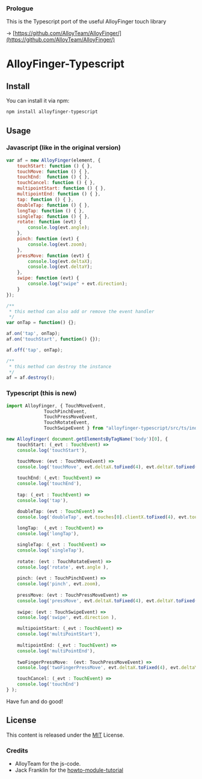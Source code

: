 ### Prologue

This is the Typescript port of the useful AlloyFinger
touch library

→ [https://github.com/AlloyTeam/AlloyFinger/](https://github.com/AlloyTeam/AlloyFinger/)


# AlloyFinger-Typescript


## Install

You can install it via npm:

```html
npm install alloyfinger-typescript
```

## Usage

### Javascript (like in the original version)

```js
var af = new AlloyFinger(element, {
    touchStart: function () { },
    touchMove: function () { },
    touchEnd:  function () { },
    touchCancel: function () { },
    multipointStart: function () { },
    multipointEnd: function () { },
    tap: function () { },
    doubleTap: function () { },
    longTap: function () { },
    singleTap: function () { },
    rotate: function (evt) {
        console.log(evt.angle);
    },
    pinch: function (evt) {
        console.log(evt.zoom);
    },
    pressMove: function (evt) {
        console.log(evt.deltaX);
        console.log(evt.deltaY);
    },
    swipe: function (evt) {
        console.log("swipe" + evt.direction);
    }
});

/**
 * this method can also add or remove the event handler
 */
var onTap = function() {};

af.on('tap', onTap);
af.on('touchStart', function() {});

af.off('tap', onTap);

/**
 * this method can destroy the instance
 */
af = af.destroy();
```


### Typescript (this is new)
```typescript
import AlloyFinger, { TouchMoveEvent,
		      TouchPinchEvent,
		      TouchPressMoveEvent,
		      TouchRotateEvent,
		      TouchSwipeEvent } from "alloyfinger-typescript/src/ts/index";

new AlloyFinger( document.getElementsByTagName('body')[0], {
    touchStart: (_evt : TouchEvent) => 
	console.log('touchStart'),

    touchMove: (evt : TouchMoveEvent) =>
	console.log('touchMove', evt.deltaX.toFixed(4), evt.deltaY.toFixed(4)),
    
    touchEnd: (_evt: TouchEvent) =>
	console.log('touchEnd'),
    
    tap: (_evt : TouchEvent) =>
	console.log('tap'),

    doubleTap: (evt : TouchEvent) =>
	console.log('doubleTap', evt.touches[0].clientX.toFixed(4), evt.touches[0].clientY.toFixed(4)),
    
    longTap:  (_evt : TouchEvent) =>
	console.log('longTap'),

    singleTap: (_evt : TouchEvent) => 
	console.log('singleTap'),
    
    rotate: (evt : TouchRotateEvent) =>
	console.log('rotate', evt.angle ),
    
    pinch: (evt : TouchPinchEvent) =>
	console.log('pinch', evt.zoom),
    
    pressMove: (evt : TouchPressMoveEvent) =>
	console.log('pressMove', evt.deltaX.toFixed(4), evt.deltaY.toFixed(4)),
    
    swipe: (evt : TouchSwipeEvent) =>
	console.log('swipe', evt.direction ),

    multipointStart: (_evt : TouchEvent) =>
	console.log('multiPointStart'),
    
    multipointEnd: (_evt : TouchEvent) =>
	console.log('multiPointEnd'),
    
    twoFingerPressMove:  (evt: TouchPressMoveEvent) =>
	console.log('twoFingerPressMove', evt.deltaX.toFixed(4), evt.deltaY.toFixed(4)),

    touchCancel: (_evt : TouchEvent) =>
	console.log('touchEnd')
} );
```


Have fun and do good!


## License
This content is released under the [MIT](http://opensource.org/licenses/MIT) License.



### Credits
* AlloyTeam for the js-code.
* Jack Franklin for the [howto-module-tutorial](https://blog.logrocket.com/publishing-node-modules-typescript-es-modules/)

